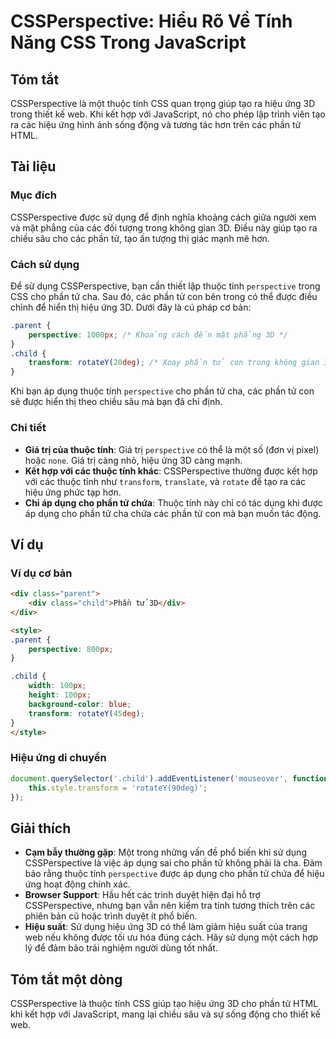 <!--
Meta Description: # CSSPerspective: Hiểu Rõ Về Tính Năng CSS Trong JavaScript ## Tóm tắt CSSPerspective là một thuộc tính CSS quan trọng giúp tạo ra hiệu ứng 3D trong t...
Meta Keywords: phần, các, dụng, tính, hiệu
-->

# CSSPerspective: Hiểu Rõ Về Tính Năng CSS Trong JavaScript

## Tóm tắt
CSSPerspective là một thuộc tính CSS quan trọng giúp tạo ra hiệu ứng 3D trong thiết kế web. Khi kết hợp với JavaScript, nó cho phép lập trình viên tạo ra các hiệu ứng hình ảnh sống động và tương tác hơn trên các phần tử HTML.

## Tài liệu
### Mục đích
CSSPerspective được sử dụng để định nghĩa khoảng cách giữa người xem và mặt phẳng của các đối tượng trong không gian 3D. Điều này giúp tạo ra chiều sâu cho các phần tử, tạo ấn tượng thị giác mạnh mẽ hơn.

### Cách sử dụng
Để sử dụng CSSPerspective, bạn cần thiết lập thuộc tính `perspective` trong CSS cho phần tử cha. Sau đó, các phần tử con bên trong có thể được điều chỉnh để hiển thị hiệu ứng 3D. Dưới đây là cú pháp cơ bản:

```css
.parent {
    perspective: 1000px; /* Khoảng cách đến mặt phẳng 3D */
}
.child {
    transform: rotateY(20deg); /* Xoay phần tử con trong không gian 3D */
}
```

Khi bạn áp dụng thuộc tính `perspective` cho phần tử cha, các phần tử con sẽ được hiển thị theo chiều sâu mà bạn đã chỉ định.

### Chi tiết
- **Giá trị của thuộc tính**: Giá trị `perspective` có thể là một số (đơn vị pixel) hoặc `none`. Giá trị càng nhỏ, hiệu ứng 3D càng mạnh.
- **Kết hợp với các thuộc tính khác**: CSSPerspective thường được kết hợp với các thuộc tính như `transform`, `translate`, và `rotate` để tạo ra các hiệu ứng phức tạp hơn.
- **Chỉ áp dụng cho phần tử chứa**: Thuộc tính này chỉ có tác dụng khi được áp dụng cho phần tử cha chứa các phần tử con mà bạn muốn tác động.

## Ví dụ
### Ví dụ cơ bản
```html
<div class="parent">
    <div class="child">Phần tử 3D</div>
</div>

<style>
.parent {
    perspective: 800px;
}

.child {
    width: 100px;
    height: 100px;
    background-color: blue;
    transform: rotateY(45deg);
}
</style>
```

### Hiệu ứng di chuyển
```javascript
document.querySelector('.child').addEventListener('mouseover', function() {
    this.style.transform = 'rotateY(90deg)';
});
```

## Giải thích
- **Cạm bẫy thường gặp**: Một trong những vấn đề phổ biến khi sử dụng CSSPerspective là việc áp dụng sai cho phần tử không phải là cha. Đảm bảo rằng thuộc tính `perspective` được áp dụng cho phần tử chứa để hiệu ứng hoạt động chính xác.
- **Browser Support**: Hầu hết các trình duyệt hiện đại hỗ trợ CSSPerspective, nhưng bạn vẫn nên kiểm tra tính tương thích trên các phiên bản cũ hoặc trình duyệt ít phổ biến.
- **Hiệu suất**: Sử dụng hiệu ứng 3D có thể làm giảm hiệu suất của trang web nếu không được tối ưu hóa đúng cách. Hãy sử dụng một cách hợp lý để đảm bảo trải nghiệm người dùng tốt nhất.

## Tóm tắt một dòng
CSSPerspective là thuộc tính CSS giúp tạo hiệu ứng 3D cho phần tử HTML khi kết hợp với JavaScript, mang lại chiều sâu và sự sống động cho thiết kế web.